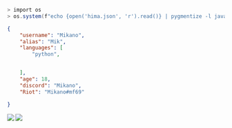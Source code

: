 ```ps1
> import os
> os.system(f"echo {open('hima.json', 'r').read()} | pygmentize -l javascript --json")
```

```json
{
    "username": "Mikano",
    "alias": "Mik",
    "languages": [
        "python",


    ],
    "age": 18,
    "discord": "Mikano",
    "Riot": "Mikano#mf69"

}
```
<img align="left" src="https://github-readme-stats.vercel.app/api?username=Mikano0&theme=synthwave&show_icons=true&a=bal">
<img align="center" src="https://github-readme-stats.vercel.app/api/top-langs/?username=Mikan0&langs_count=4">
